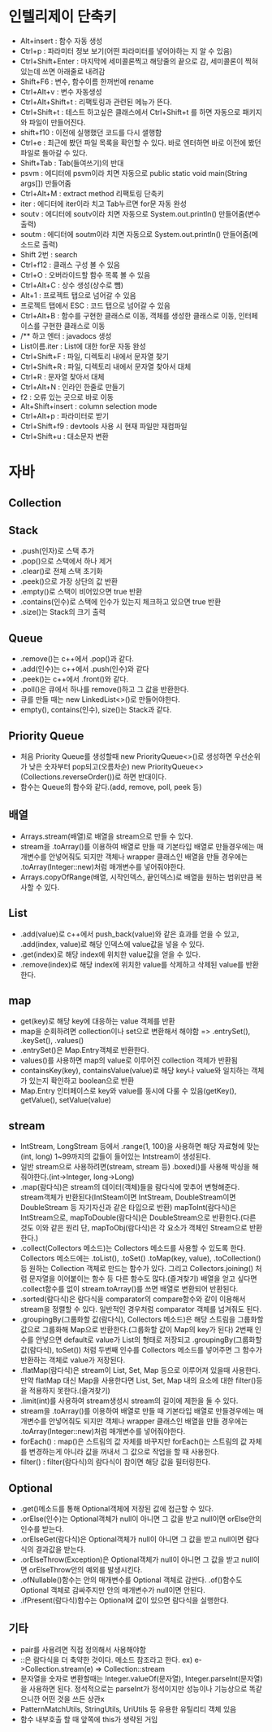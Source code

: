 # 인텔리제이 단축키
* Alt+insert : 함수 자동 생성
* Ctrl+p : 파라미터 정보 보기(어떤 파라미터를 넣어야하는 지 알 수 있음)
* Ctrl+Shift+Enter : 마지막에 세미콜론찍고 해당줄의 끝으로 감, 세미콜론이 찍혀있는데 쓰면 아래줄로 내려감
* Shift+F6 : 변수, 함수이름 한꺼번에 rename
* Ctrl+Alt+v : 변수 자동생성
* Ctrl+Alt+Shift+t : 리팩토링과 관련된 메뉴가 뜬다.
* Ctrl+Shift+t : 테스트 하고싶은 클래스에서 Ctrl+Shift+t 를 하면 자동으로 패키지와 파일이 만들어진다.
* shift+f10 : 이전에 실행했던 코드를 다시 샐행함
* Ctrl+e : 최근에 봤던 파일 목록을 확인할 수 있다. 바로 엔터하면 바로 이전에 봤던 파일로 돌아갈 수 있다.
* Shift+Tab : Tab(들여쓰기)의 반대
* psvm : 에디터에 psvm이라 치면 자동으로 public static void main(String args[]) 만들어줌
* Ctrl+Alt+M : extract method 리팩토링 단축키
* iter : 에디터에 iter이라 치고 Tab누르면 for문 자동 완성
* soutv : 에디터에 soutv이라 치면 자동으로 System.out.println() 만들어줌(변수 출력)
* soutm : 에디터에 soutm이라 치면 자동으로 System.out.println() 만들어줌(메소드로 출력)
* Shift 2번 : search
* Ctrl+f12 : 클래스 구성 볼 수 있음
* Ctrl+O : 오버라이드할 함수 목록 볼 수 있음
* Ctrl+Alt+C : 상수 생성(상수로 뺌)
* Alt+1 : 프로젝트 탭으로 넘어갈 수 있음
* 프로젝트 탭에서 ESC : 코드 탭으로 넘어갈 수 있음
* Ctrl+Alt+B : 함수를 구현한 클래스로 이동, 객체를 생성한 클래스로 이동, 인터페이스를 구현한 클래스로 이동
* /** 하고 엔터 : javadocs 생성
* List이름.iter : List에 대한 for문 자동 완성
* Ctrl+Shift+F : 파일, 디렉토리 내에서 문자열 찾기
* Ctrl+Shift+R : 파일, 디렉토리 내에서 문자열 찾아서 대체
* Ctrl+R : 문자열 찾아서 대체
* Ctrl+Alt+N : 인라인 한줄로 만들기
* f2 : 오류 있는 곳으로 바로 이동
* Alt+Shift+insert : column selection mode
* Ctrl+Alt+p : 파라미터로 받기
* Ctrl+Shift+f9 : devtools 사용 시 현재 파일만 재컴파일
* Ctrl+Shift+u : 대소문자 변환
# 자바
## Collection
## Stack
* .push(인자)로 스택 추가
* .pop()으로 스택에서 하나 제거
* .clear()로 전체 스택 초기화
* .peek()으로 가장 상단의 값 반환
* .empty()로 스택이 비어있으면 true 반환
* .contains(인수)로 스택에 인수가 있는지 체크하고 있으면 true 반환
* .size()는 Stack의 크기 출력
## Queue
* .remove()는 c++에서 .pop()과 같다.
* .add(인수)는 c++에서 .push(인수)와 같다
* .peek()는 c++에서 .front()와 같다.
* .poll()은 큐에서 하나를 remove()하고 그 값을 반환한다.
* 큐를 만들 때는 new LinkedList<>()로 만들어야한다.
* empty(), contains(인수), size()는 Stack과 같다.
## Priority Queue
* 처음 Priority Queue를 생성할때 new PriorityQueue<>()로 생성하면 우선순위가 낮은 숫자부터 pop되고(오름차순) new PriorityQueue<>(Collections.reverseOrder())로 하면 반대이다.
* 함수는 Queue의 함수와 같다.(add, remove, poll, peek 등)
## 배열
* Arrays.stream(배열)로 배열을 stream으로 만들 수 있다.
* stream을 .toArray()를 이용하여 배열로 만들 때 기본타입 배열로 만들경우에는 매개변수를 안넣어줘도 되지만 객체나 wrapper 클래스인 배열을 만들 경우에는 .toArray(Integer::new)처럼 매개변수를 넣어줘야한다.
* Arrays.copyOfRange(배열, 시작인덱스, 끝인덱스)로 배열을 원하는 범위만큼 복사할 수 있다.
## List
* .add(value)로 c++에서 push_back(value)와 같은 효과를 얻을 수 있고, .add(index, value)로 해당 인덱스에 value값을 넣을 수 있다.
* .get(index)로 해당 index에 위치한 value값을 얻을 수 있다.
* .remove(index)로 해당 index에 위치한 value를 삭제하고 삭제된 value를 반환한다.
## map
* get(key)로 해당 key에  대응하는 value 객체를 반환
* map을 순회하려면 collection이나 set으로 변환해서 해야함 => .entrySet(), .keySet(), .values()
* .entrySet()은 Map.Entry객체로 반환한다.
* values()를 사용하면 map의 value로 이루어진 collection 객체가 반환됨
* containsKey(key), containsValue(value)로 해당 key나 value와 일치하는 객체가 있는지 확인하고 boolean으로 반환
* Map.Entry 인터페이스로 key와 value를 동시에 다룰 수 있음(getKey(), getValue(), setValue(value)
## stream
* IntStream, LongStream 등에서 .range(1, 100)을 사용하면 해당 자료형에 맞는(int, long) 1~99까지의 값들이 들어있는 Intstream이 생성된다.
* 일반 stream으로 사용하려면(stream<Integer>, stream<Long> 등) .boxed()를 사용해 박싱을 해줘야한다.(int->Integer, long->Long)
* .map(람다식)은 stream의 데이터(객체)들을 람다식에 맞추어 변형해준다. stream객체가 반환된다(IntSteam이면 IntStream, DoubleStream이면 DoubleStream 등 자기자신과 같은 타입으로 반환) mapToInt(람다식)은 IntStream으로, mapToDouble(람다식)은 DoubleStream으로 반환한다.(다른 것도 이와 같은 원리 단, mapToObj(람다식)은 각 요소가 객체인 Stream으로 반환한다.)
* .collect(Collectors 메소드)는 Collectors 메소드를 사용할 수 있도록 한다. Collectors 메소드에는 .toList(), .toSet() .toMap(key, value), .toCollection() 등 원하는 Collection 객체로 만드는 함수가 있다. 그리고 Collectors.joining() 처럼 문자열을 이어붙이는 함수 등 다른 함수도 많다.(즐겨찾기) 배열을 얻고 싶다면 .collect함수를 없이 stream.toArray()를 쓰면 배열로 변환되어 반환된다.
* .sorted(람다식)은 람다식을 comparator의 compare함수와 같이 이용해서 stream을 정렬할 수 있다. 일반적인 경우처럼 comparator 객체를 넘겨줘도 된다.
* .groupingBy(그룹화할 값(람다식), Collectors 메소드)은 해당 스트림을 그룹화할 값으로 그룹화해 Map으로 반환한다.(그룹화할 값이 Map의 key가 된다) 2번째 인수를 안넣으면 default로 value가 List의 형태로 저장되고 .groupingBy(그룹화할 값(람다식), toSet()) 처럼 두번째 인수를 Collectors 메소드를 넣어주면 그 함수가 반환하는 객체로 value가 저장된다.
* .flatMap(람다식)은 stream이 List, Set, Map 등으로 이루어져 있을때 사용한다. 만약 flatMap 대신 Map을 사용한다면 List, Set, Map 내의 요소에 대한 filter()등을 적용하지 못한다.(즐겨찾기)
* .limit(int)를 사용하여 stream생성시 stream의 길이에 제한을 둘 수 있다.
* stream을 .toArray()를 이용하여 배열로 만들 때 기본타입 배열로 만들경우에는 매개변수를 안넣어줘도 되지만 객체나 wrapper 클래스인 배열을 만들 경우에는 .toArray(Integer::new)처럼 매개변수를 넣어줘야한다.
* forEach() : map()은 스트림의 값 자체를 바꾸지만 forEach()는 스트림의 값 자체를 변경하는게 아니라 값을 꺼내서 그 값으로 작업을 할 때 사용한다.
* filter() : filter(람다식)의 람다식이 참이면 해당 값을 필터링한다.
## Optional
* .get()메소드를 통해 Optional객체에 저장된 값에 접근할 수 있다.
* .orElse(인수)는 Optional객체가 null이 아니면 그 값을 받고 null이면 orElse안의 인수를 받는다.
* .orElseGet(람다식)은 Optional객체가 null이 아니면 그 값을 받고 null이면 람다식의 결과값을 받는다.
* .orElseThrow(Exception)은 Optional객체가 null이 아니면 그 값을 받고 null이면 orElseThrow안의 예외를 발생시킨다.
* .ofNullable()함수는 안의 매개변수를 Optional 객체로 감싼다. .of()함수도 Optional 객체로 감싸주지만 안의 매개변수가 null이면 안된다.
* .ifPresent(람다식)함수는 Optional에 값이 있으면 람다식을 실행한다.
## 기타
* pair를 사용려면 직접 정의해서 사용해야함
* ::은 람다식을 더 축약한 것이다. 메소드 참조라고 한다. ex)  e->Collection.stream(e) => Collection::stream
* 문자열을 숫자로 변환할때는 Integer.valueOf(문자열), Integer.parseInt(문자열)을 사용하면 된다. 정석적으로는 parseInt가 정석이지만 성능이나 기능상으로 똑같으니깐 어떤 것을 쓰든 상관x
* PatternMatchUtils, StringUtils, UriUtils 등 유용한 유틸리티 객체 있음
* 함수 내부호출 할 때 앞쪽에 this가 생략된 거임
